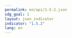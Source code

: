 ```yaml
---
permalink: en/api/1-5-2.json
sdg_goal: 1
layout: json_indicator
indicator: "1.5.2"
lang: en
---
```

